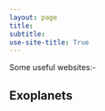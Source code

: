 ```yaml
---
layout: page
title: 
subtitle:
use-site-title: True
---
```


Some useful websites:-

## Exoplanets 


